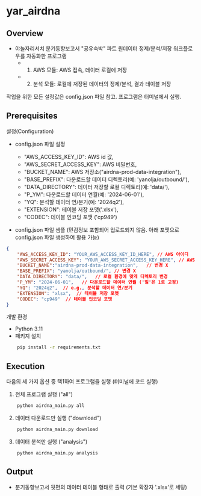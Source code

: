 # yar_airdna

## Overview
- 야놀자리서치 분기동향보고서 "공유숙박" 파트 원데이터 정제/분석/저장 워크플로우를 자동화한 프로그램
    - 1) AWS 모듈: AWS 접속, 데이터 로컬에 저장
    - 2) 분석 모듈: 로컬에 저장된 데이터의 정제/분석, 결과 테이블 저장

작업을 위한 모든 설정값은 config.json 파일 참고.
프로그램은 터미널에서 실행.

## Prerequisites
설정(Configuration)
- config.json 파일 설정
    - "AWS_ACCESS_KEY_ID": AWS id 값,
    - "AWS_SECRET_ACCESS_KEY": AWS 비밀번호,
    - "BUCKET_NAME": AWS 저장소("airdna-prod-data-integration"),
    - "BASE_PREFIX": 다운로드할 데이터 디렉토리(예: 'yanolja/outbound/'),
    - "DATA_DIRECTORY": 데이터 저장할 로컬 디렉토리(예: 'data/'),
    - "P_YM": 다운로드할 데이터 연월(예: '2024-06-01'),
    - "YQ": 분석할 데이터 연/분기(예: '2024q2'),
    - "EXTENSION": 테이블 저장 포맷('.xlsx'),
    - "CODEC": 테이블 인코딩 포맷 ('cp949')

- config.json 파일 샘플 (민감정보 포함되어 업로드되지 않음. 아래 포맷으로 config.json 파일 생성하여 활용 가능)
```json
{
    "AWS_ACCESS_KEY_ID": "YOUR_AWS_ACCESS_KEY_ID_HERE", // AWS 아이디
    "AWS_SECRET_ACCESS_KEY": "YOUR_AWS_SECRET_ACCESS_KEY_HERE", // AWS 비밀번호
    "BUCKET_NAME":"airdna-prod-data-integration",   // 변경 X
    "BASE_PREFIX": "yanolja/outbound/", // 변경 X
    "DATA_DIRECTORY": "data/",   // 로컬 환경에 맞게 디렉토리 변경
    "P_YM": "2024-06-01",   // 다운로드할 데이터 연월 ('일'은 1로 고정)
    "YQ": "2024q2",  // e.g., 분석할 데이터 연/분기
    "EXTENSION": "xlsx",  // 테이블 저장 포맷
    "CODEC": "cp949"  // 테이블 인코딩 포맷
}
```


개발 환경
- Python 3.11
- 패키지 설치

```bash
    pip install -r requirements.txt
```

## Execution
다음의 세 가지 옵션 중 택1하여 프로그램을 실행 (터미널에 코드 실행)
1. 전체 프로그램 실행 ("all")
```bash
    python airdna_main.py all
```

2. 데이터 다운로드만 실행 ("download")
```bash
    python airdna_main.py download
```

3. 데이터 분석만 실행 ("analysis")
```bash
    python airdna_main.py analysis
```

## Output
- 분기동향보고서 뒷편의 데이터 테이블 형태로 출력 (기본 확장자 '.xlsx'로 세팅)

  